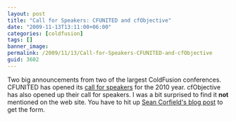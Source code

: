 ```yaml
---
layout: post
title: "Call for Speakers: CFUNITED and cfObjective"
date: "2009-11-13T13:11:00+06:00"
categories: [coldfusion]
tags: []
banner_image: 
permalink: /2009/11/13/Call-for-Speakers-CFUNITED-and-cfObjective
guid: 3602
---
```


Two big announcements from two of the largest ColdFusion conferences. CFUNITED has opened its <a href="http://callforspeakers.cfconf.org/">call for speakers</a> for the 2010 year. cfObjective has also opened up their call for speakers. I was a bit surprised to find it <b>not</b> mentioned on the web site. You have to hit up <a href="http://corfield.org/blog/index.cfm/do/blog.entry/entry/cfObjective_2010__Call_For_Speakers">Sean Corfield's blog post</a> to get the form.